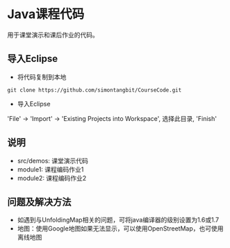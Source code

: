 # Java课程代码

用于课堂演示和课后作业的代码。

## 导入Eclipse

- 将代码复制到本地

```
git clone https://github.com/simontangbit/CourseCode.git
```

- 导入Eclipse

'File' -> 'Import' -> 'Existing Projects into Workspace', 选择此目录, 'Finish'

## 说明

- src/demos: 课堂演示代码
- module1: 课程编码作业1
- module2: 课程编码作业2

## 问题及解决方法

- 如遇到与UnfoldingMap相关的问题，可将java编译器的级别设置为1.6或1.7
- 地图：使用Google地图如果无法显示，可以使用OpenStreetMap，也可使用离线地图
